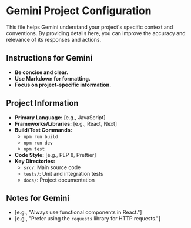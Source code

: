# Gemini Project Configuration

This file helps Gemini understand your project's specific context and conventions. By providing details here, you can improve the accuracy and relevance of its responses and actions.

## Instructions for Gemini

- **Be concise and clear.**
- **Use Markdown for formatting.**
- **Focus on project-specific information.**

## Project Information

- **Primary Language:** [e.g., JavaScript]
- **Frameworks/Libraries:** [e.g., React, Next]
- **Build/Test Commands:**
  - `npm run build`
  - `npm run dev`
  - `npm test`
- **Code Style:** [e.g., PEP 8, Prettier]
- **Key Directories:**
  - `src/`: Main source code
  - `tests/`: Unit and integration tests
  - `docs/`: Project documentation

## Notes for Gemini

- [e.g., "Always use functional components in React."]
- [e.g., "Prefer using the `requests` library for HTTP requests."]
